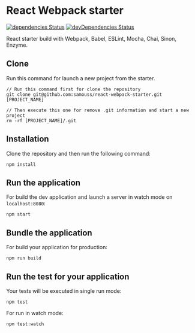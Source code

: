 # React Webpack starter

[![dependencies Status](https://david-dm.org/samouss/react-webpack-starter/status.svg)](https://david-dm.org/samouss/react-webpack-starter) [![devDependencies Status](https://david-dm.org/samouss/react-webpack-starter/dev-status.svg)](https://david-dm.org/samouss/react-webpack-starter?type=dev)

React starter build with Webpack, Babel, ESLint, Mocha, Chai, Sinon, Enzyme.

## Clone

Run this command for launch a new project from the starter.

```
// Run this command first for clone the repository
git clone git@github.com:samouss/react-webpack-starter.git [PROJECT_NAME]

// Then execute this one for remove .git information and start a new project
rm -rf [PROJECT_NAME]/.git
```

## Installation

Clone the repository and then run the following command:

```
npm install
```

## Run the application

For build the dev application and launch a server in watch mode on `localhost:8080`:

```
npm start
```

## Bundle the application

For build your application for production:

```
npm run build
```

## Run the test for your application

Your tests will be executed in single run mode:

```
npm test
```

For run in watch mode:

```
npm test:watch
```
